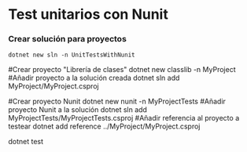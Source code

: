 # Test unitarios con Nunit

### Crear solución para proyectos
```dotnet new sln -n UnitTestsWithNunit```

#Crear proyecto "Librería de clases"
dotnet new classlib -n MyProject
#Añadir proyecto a la solución creada
dotnet sln add MyProject/MyProject.csproj

#Crear proyecto Nunit
dotnet new nunit -n MyProjectTests
#Añadir proyecto Nunit a la solución
dotnet sln add MyProjectTests/MyProjectTests.csproj
#Añadir referencia al proyecto a testear
dotnet add reference ../MyProject/MyProject.csproj

dotnet test